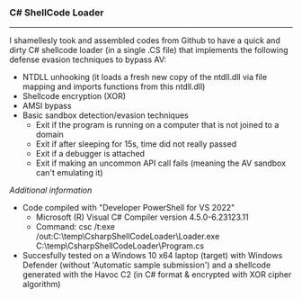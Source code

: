 ### C# ShellCode Loader
--------------------------------------
I shamellesly took and assembled codes from Github to have a quick and dirty C# shellcode loader (in a single .CS file) that implements the following defense evasion techniques to bypass AV:
  - NTDLL unhooking (it loads a fresh new copy of the ntdll.dll via file mapping and imports functions from this ntdll.dll)
  - Shellcode encryption (XOR)
  - AMSI bypass
  - Basic sandbox detection/evasion techniques
    - Exit if the program is running on a computer that is not joined to a domain
    - Exit if after sleeping for 15s, time did not really passed
    - Exit if a debugger is attached
    - Exit if making an uncommon API call fails (meaning the AV sandbox can't emulating it)
 
<i/>Additional information</i>
- Code compiled with "Developer PowerShell for VS 2022"
  - Microsoft (R) Visual C# Compiler version 4.5.0-6.23123.11
  - Command: csc /t:exe /out:C:\temp\CsharpShellCodeLoader\Loader.exe C:\temp\CsharpShellCodeLoader\Program.cs
- Succesfully tested on a Windows 10 x64 laptop (target) with Windows Defender (without 'Automatic sample submission') and a shellcode generated with the Havoc C2 (in C# format & encrypted with XOR cipher algorithm)  
